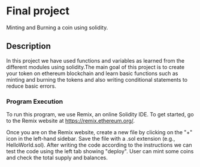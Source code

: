 # Final project

Minting and Burning a coin using solidity.
## Description

In this project we have used functions and variables as learned from the different modules using solidity.The main goal of this project is to create your token on ethereum blockchain and learn basic functions such as minting and burning the tokens and also writing conditional statements to reduce basic errors.

### Program Execution
To run this program, we use Remix, an online Solidity IDE. To get started, go to the Remix website at https://remix.ethereum.org/.

Once you are on the Remix website, create a new file by clicking on the "+" icon in the left-hand sidebar. Save the file with a .sol extension (e.g., HelloWorld.sol). 
After writing the code according to the instructions we can test the code using the left tab showing "deploy". User can mint some coins and check the total supply and balances.
